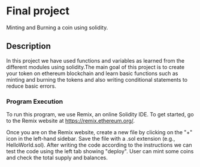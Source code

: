 # Final project

Minting and Burning a coin using solidity.
## Description

In this project we have used functions and variables as learned from the different modules using solidity.The main goal of this project is to create your token on ethereum blockchain and learn basic functions such as minting and burning the tokens and also writing conditional statements to reduce basic errors.

### Program Execution
To run this program, we use Remix, an online Solidity IDE. To get started, go to the Remix website at https://remix.ethereum.org/.

Once you are on the Remix website, create a new file by clicking on the "+" icon in the left-hand sidebar. Save the file with a .sol extension (e.g., HelloWorld.sol). 
After writing the code according to the instructions we can test the code using the left tab showing "deploy". User can mint some coins and check the total supply and balances.
